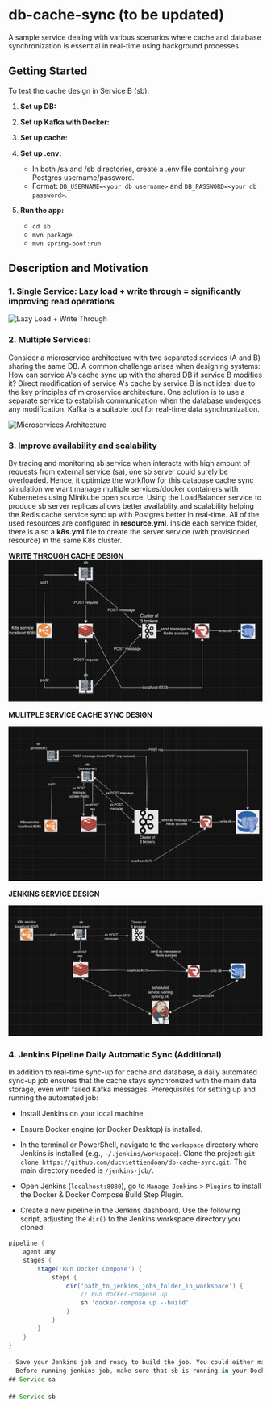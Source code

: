 # db-cache-sync (to be updated)

A sample service dealing with various scenarios where cache and database synchronization is essential in real-time using background processes.

## Getting Started

To test the cache design in Service B (sb):

1. **Set up DB:**
   
2. **Set up Kafka with Docker:**
   
3. **Set up cache:**
   
4. **Set up .env:**
    - In both /sa and /sb directories, create a .env file containing your Postgres username/password.
    - Format: `DB_USERNAME=<your db username>` and `DB_PASSWORD=<your db password>`.

5. **Run the app:**
    - `cd sb`
    - `mvn package`
    - `mvn spring-boot:run`

## Description and Motivation

### 1. Single Service: Lazy load + write through = significantly improving read operations

![Lazy Load + Write Through](url_to_image1)

### 2. Multiple Services: 

Consider a microservice architecture with two separated services (A and B) sharing the same DB. A common challenge arises when designing systems: How can service A's cache sync up with the shared DB if service B modifies it? Direct modification of service A's cache by service B is not ideal due to the key principles of microservice architecture. One solution is to use a separate service to establish communication when the database undergoes any modification. Kafka is a suitable tool for real-time data synchronization.

![Microservices Architecture](url_to_image2)

### 3. Improve availability and scalability
By tracing and monitoring sb service when interacts with high amount of requests from external service (sa), one sb server could surely be overloaded. Hence, it optimize the workflow for this database cache sync simulation we want manage multiple services/docker containers with Kubernetes using Minikube open source. Using the LoadBalancer service to produce sb server replicas allows better availablity and scalability helping the Redis cache service sync up with Postgres better in real-time. All of the used resources are configured in **resource.yml**. Inside each service folder, there is also a **k8s.yml** file to create the server service (with provisioned resource) in the same K8s cluster. 

**WRITE THROUGH CACHE DESIGN**
![Write Through cache design](/images/wt.png)

**MULITPLE SERVICE CACHE SYNC DESIGN**

![Multiple service design](/images/multi-serv.png)

**JENKINS SERVICE DESIGN**

![Jenkins scheduled syncing job](/images/jenkins.png)

### 4. Jenkins Pipeline Daily Automatic Sync (Additional)

In addition to real-time sync-up for cache and database, a daily automated sync-up job ensures that the cache stays synchronized with the main data storage, even with failed Kafka messages. Prerequisites for setting up and running the automated job:

- Install Jenkins on your local machine.
- Ensure Docker engine (or Docker Desktop) is installed.
- In the terminal or PowerShell, navigate to the `workspace` directory where Jenkins is installed (e.g., `~/.jenkins/workspace`). Clone the project: `git clone https://github.com/ducviettiendoan/db-cache-sync.git`. The main directory needed is `/jenkins-job/`.

- Open Jenkins (`localhost:8080`), go to `Manage Jenkins` > `Plugins` to install the Docker & Docker Compose Build Step Plugin.

- Create a new pipeline in the Jenkins dashboard. Use the following script, adjusting the `dir()` to the Jenkins workspace directory you cloned:

```Groovy
pipeline {
    agent any
    stages {
        stage('Run Docker Compose') {
            steps {
                dir('path_to_jenkins_jobs_folder_in_workspace') {
                    // Run docker-compose up
                    sh 'docker-compose up --build'
                }
            }
        }
    }
}

- Save your Jenkins job and ready to build the job. You could either manually run the job or set up the job to run periodically (For example in build periodically section, `H H * * *` should run the job everyday at a random time. Refer to this docs for more information: https://www.cloudbees.com/blog/how-to-schedule-a-jenkins-job). 
- Before running jenkins-job, make sure that sb is running in your Docker. You can build the Jenkins job now.
## Service sa

## Service sb

